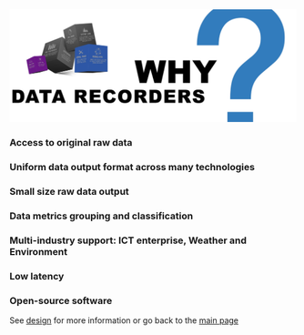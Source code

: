 
<img src="/docs/img/data-recorders-why.jpg" />

### Access to original raw data

### Uniform data output format across many technologies  

### Small size raw data output

### Data metrics grouping and classification

### Multi-industry support: ICT enterprise, Weather and Environment

### Low latency

### Open-source software

See [design](design.md) for more information or go back to the [main page](https://github.com/sparvu/data-recorders)
